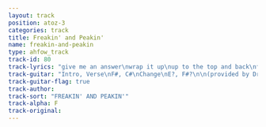 ```yaml
---
layout: track
position: atoz-3
categories: track
title: Freakin' and Peakin'
name: freakin-and-peakin
type: ahfow_track
track-id: 80
track-lyrics: "give me an answer\nwrap it up\nup to the top and back\nfreakin' and peakin'\nloosin' touch\ncan't tell the wrong from wright\n\nout on the streets\nsugar in the streets\nthinkin' we'd talk without speakin'\nshe was pointing at me\nbut i was pointing at you\ncan't tell the wrong from wright\n\ngotta keep movin'\nmovin' on\nbefore it gets too much\nshe was pointing at me\nbut i was pointing at you\ncan't tell the wrong from wright"
track-guitar: "Intro, Verse\nF#, C#\nChange\nE?, F#?\n\n(provided by Drew)"
track-guitar-flag: true
track-author: 
track-sort: "FREAKIN' AND PEAKIN'"
track-alpha: F
track-original: 
---
```


